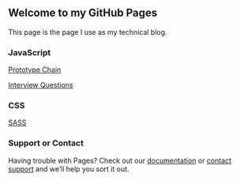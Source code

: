 ## Welcome to my GitHub Pages

This page is the page I use as my technical blog.


### JavaScript
[Prototype Chain](https://github.com/how1234/blog/blob/master/javascript/prototype_chain/prototype_chain.md)

[Interview Questions](https://github.com/how1234/blog/blob/master/javascript/Interview_Questions.md)


### CSS
[SASS](https://github.com/how1234/blog/blob/master/What's%20Sass.md)


### Support or Contact

Having trouble with Pages? Check out our [documentation](https://help.github.com/categories/github-pages-basics/) or [contact support](https://github.com/contact) and we’ll help you sort it out.
